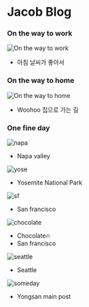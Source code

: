 # Jacob Blog 


### On the way to work
![On the way to work](/images/oww.png)

- 아침 날씨가 좋아서

### On the way to home
![On the way to home](/images/owh.png)

- Woohoo 집으로 가는 길


### One fine day

![napa](/images/napa.jpg)
- Napa valley

![yose](/images/yose.png)
- Yosemite National Park

![sf](/images/sf.png)
- San francisco

![chocolate](/images/ghira.png)
- Chocolate🔥
- San francisco

![seattle](/images/sttl.png)
- Seattle

![someday](/images/sdingar.png)
- Yongsan main post



